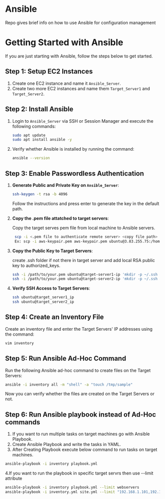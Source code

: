 # Ansible
Repo gives brief info on how to use Ansible for configuration management

# Getting Started with Ansible

If you are just starting with Ansible, follow the steps below to get started.

## Step 1: Setup EC2 Instances

1. Create one EC2 instance and name it `Ansible_Server`.
2. Create two more EC2 instances and name them `Target_Server1` and `Target_Server2`.

## Step 2: Install Ansible

1. Login to `Ansible_Server` via SSH or Session Manager and execute the following commands:

    ```bash
    sudo apt update
    sudo apt install ansible -y
    ```

2. Verify whether Ansible is installed by running the command:

    ```bash
    ansible --version
    ```

## Step 3: Enable Passwordless Authentication

1. **Generate Public and Private Key on `Ansible_Server`**:

    ```bash
    ssh-keygen -t rsa -b 4096
    ```

    Follow the instructions and press enter to generate the key in the default path.

2. **Copy the .pem file attatched to target servers**:

   Copy the target serves pem file from local machine to Ansible servers.
   
    ```sh
     scp -i <.pem file to authenticate remote server> <copy file path> ubuntu@remotehost:<remote-path>
     Ex: scp -i aws-keypair.pem aws-keypair.pem ubuntu@3.83.255.75:/home/ubuntu/
    ```

4. **Copy the Public Key to Target Servers**:

    create .ssh folder if not there in target server and add local RSA public key to authorized_keys.
   
    ```bash
    ssh -i /path/to/your.pem ubuntu@target-server1-ip 'mkdir -p ~/.ssh && cat >> ~/.ssh/authorized_keys' < ~/.ssh/id_rsa.pub
    ssh -i /path/to/your.pem ubuntu@target-server2-ip 'mkdir -p ~/.ssh && cat >> ~/.ssh/authorized_keys' < ~/.ssh/id_rsa.pub
    ```

5. **Verify SSH Access to Target Servers**:

    ```bash
    ssh ubuntu@target_server1_ip
    ssh ubuntu@target_server2_ip
    ```

## Step 4: Create an Inventory File

Create an inventory file and enter the Target Servers' IP addresses using the command:

```bash
vim inventory
```

## Step 5: Run Ansible Ad-Hoc Command

Run the following Ansible ad-hoc command to create files on the Target Servers:

```bash
ansible -i inventory all -m "shell" -a "touch /tmp/sample"
```

Now you can verify whether the files are created on the Target Servers or not.

## Step 6: Run Ansible playbook instead of Ad-Hoc commands

1. If you want to run multiple tasks on target machines go with Ansible Playbook.
2. Create Ansible Playbook and write the tasks in YAML.
3. After Creating Playbook execute below command to run tasks on target machines.

```bash
ansible-playbook -i inventory playbook.yml
```

4.If you want to run the playbook in specific target servrs then use --limit attribute

```bash
ansible-playbook -i inventory playbook.yml --limit webservers
ansible-playbook -i inventory.yml site.yml --limit "192.168.1.101,192.168.1.201"
```




